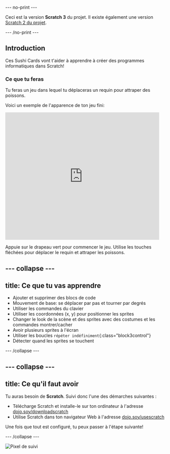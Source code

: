 \--- no-print \---

Ceci est la version **Scratch 3** du projet. Il existe également une version [Scratch 2 du projet](https://projects.raspberrypi.org/en/projects/cd-beginner-scratch-sushi-scratch2).

\--- /no-print \---

## Introduction

Ces Sushi Cards vont t'aider à apprendre à créer des programmes informatiques dans Scratch!

### Ce que tu feras

Tu feras un jeu dans lequel tu déplaceras un requin pour attraper des poissons.

Voici un exemple de l'apparence de ton jeu fini:

<div class="scratch-preview">
  <iframe allowtransparency="true" width="485" height="402" src="https://scratch.mit.edu/projects/embed/205355052/?autostart=false" frameborder="0"></iframe>
</div>

Appuie sur le drapeau vert pour commencer le jeu. Utilise les touches fléchées pour déplacer le requin et attraper les poissons.

## \--- collapse \---

## title: Ce que tu vas apprendre

+ Ajouter et supprimer des blocs de code
+ Mouvement de base: se déplacer par pas et tourner par degrés
+ Utiliser les commandes du clavier
+ Utiliser les coordonnées (x, y) pour positionner les sprites
+ Changer le look de la scène et des sprites avec des costumes et les commandes montrer/cacher
+ Avoir plusieurs sprites à l'écran
+ Utiliser les boucles `répéter indéfiniment`{:class="block3control"}
+ Détecter quand les sprites se touchent

\--- /collapse \---

## \--- collapse \---

## title: Ce qu'il faut avoir

Tu auras besoin de **Scratch**. Suivi donc l'une des démarches suivantes :

+ Télécharge Scratch et installe-le sur ton ordinateur à l'adresse [dojo.soy/downloadscratch](http://dojo.soy/downloadscratch)
+ Utilise Scratch dans ton navigateur Web à l'adresse [dojo.soy/usescratch](http://dojo.soy/usescratch)

Une fois que tout est configuré, tu peux passer à l'étape suivante!

\--- /collapse \---

![Pixel de suivi](http://code.org/api/hour/begin_coderdojo_sushi.png)